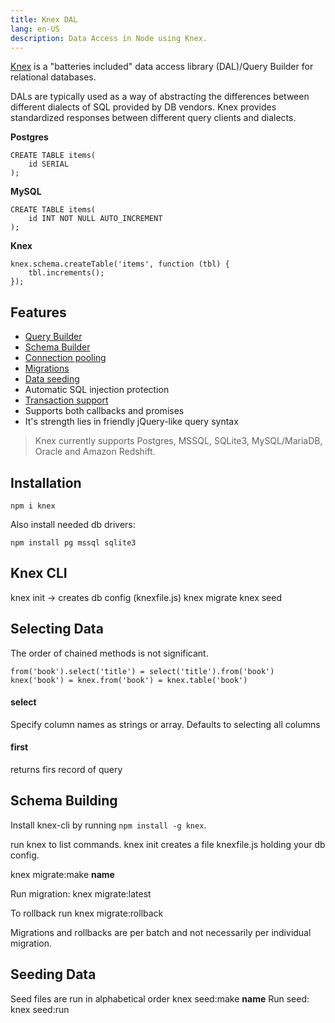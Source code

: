 ```yaml
---
title: Knex DAL
lang: en-US
description: Data Access in Node using Knex.
---
```


[Knex](http://knexjs.org/) is a "batteries included" data access library (DAL)/Query Builder for relational databases.

DALs are typically used as a way of abstracting the differences between different dialects of SQL provided by DB vendors. Knex provides standardized responses between different query clients and dialects.

**Postgres**
```
CREATE TABLE items(
    id SERIAL
);
```

**MySQL**
```
CREATE TABLE items(
    id INT NOT NULL AUTO_INCREMENT
);
```

**Knex**
```
knex.schema.createTable('items', function (tbl) {
    tbl.increments();
});
```


## Features

* [Query Builder](https://knexjs.org/#Builder)
* [Schema Builder](https://knexjs.org/#Schema)
* [Connection pooling](https://knexjs.org/#Installation-pooling)
* [Migrations](https://knexjs.org/#Migrations)
* [Data seeding](https://knexjs.org/#Seeds-API)
* Automatic SQL injection protection
* [Transaction support](https://knexjs.org/#Transactions)
* Supports both callbacks and promises
* It's strength lies in friendly jQuery-like query syntax

> Knex currently supports Postgres, MSSQL, SQLite3, MySQL/MariaDB, Oracle and Amazon Redshift.


## Installation

```
npm i knex
```

Also install needed db drivers:

```
npm install pg mssql sqlite3
```

## Knex CLI

knex init -> creates db config (knexfile.js)
knex migrate
knex seed


## Selecting Data

The order of chained methods is not significant.

```
from('book').select('title') = select('title').from('book')
knex('book') = knex.from('book') = knex.table('book')
```


#### select

Specify column names as strings or array. Defaults to selecting all columns


#### first

returns firs record of query

## Schema Building

Install knex-cli by running `npm install -g knex`.

run knex to list commands. knex init creates a file knexfile.js holding your db config.

knex migrate:make **name**

Run migration: knex migrate:latest

To rollback run knex migrate:rollback

Migrations and rollbacks are per batch and not necessarily per individual migration.

## Seeding Data

Seed files are run in alphabetical order
knex seed:make **name**
Run seed: knex seed:run

